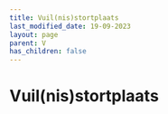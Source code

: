 ```yaml
---
title: Vuil(nis)stortplaats
last_modified_date: 19-09-2023
layout: page
parent: V
has_children: false
---
```


Vuil(nis)stortplaats
====================

